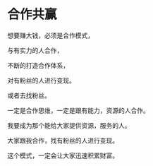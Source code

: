 # 合作共赢

想要赚大钱，必须是合作模式， 

与有实力的人合作， 

不断的打造合作体系， 

对有粉丝的人进行变现。 

或者去找粉丝。 

一定是合作思维，一定是跟有能力，资源的人合作。 

我要成为那个能给大家提供资源，服务的人。 

大家跟我合作，找有粉丝的人进行变现。

 这个模式，一定会让大家迅速积累财富。 